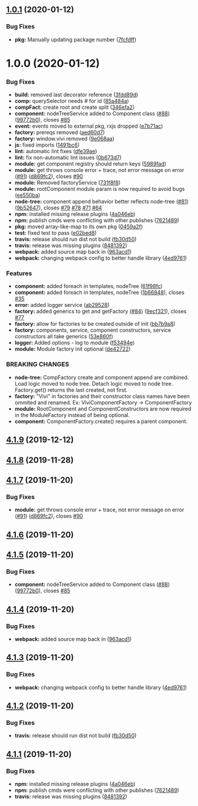 ## [1.0.1](https://github.com/CassandraSpruit/Vivi/compare/v1.0.0...v1.0.1) (2020-01-12)


### Bug Fixes

* **pkg:** Manually updating package number ([7fcfdff](https://github.com/CassandraSpruit/Vivi/commit/7fcfdfff05f8af8eb9babd7cc4bebfa277d96a7c))

# 1.0.0 (2020-01-12)


### Bug Fixes

* **build:** removed last decorator reference ([3fdd89d](https://github.com/CassandraSpruit/Vivi/commit/3fdd89d5ce60de361450183752f1f72461e5eae0))
* **comp:** querySelector needs # for id ([85a484a](https://github.com/CassandraSpruit/Vivi/commit/85a484adf016c933e86dabb35d4762f47a984e4d))
* **compFact:** create root and create  split ([346efa2](https://github.com/CassandraSpruit/Vivi/commit/346efa2e009d9b3ad995c0103b7d31ddfb5c3f03))
* **component:** nodeTreeService added to Component class ([#88](https://github.com/CassandraSpruit/Vivi/issues/88)) ([99772b0](https://github.com/CassandraSpruit/Vivi/commit/99772b0b6b1f6a3236fc17b7b658ca9eeb142000)), closes [#85](https://github.com/CassandraSpruit/Vivi/issues/85)
* **event:** events moved to external pkg, rxjs dropped ([e7b71ac](https://github.com/CassandraSpruit/Vivi/commit/e7b71acd71f0fec29eb31382a521e4d9c4284021))
* **factory:** prereqs removed ([aed60d7](https://github.com/CassandraSpruit/Vivi/commit/aed60d7f986aa0a063309a255da6d718c4c67ba4))
* **factory:** window.vivi removed ([9e068aa](https://github.com/CassandraSpruit/Vivi/commit/9e068aaf582c15d7b4af3c9ca8be15e2f84f62ab))
* **js:** fixed imports ([1491bc6](https://github.com/CassandraSpruit/Vivi/commit/1491bc64879bb4fa13a43862fa23cdd7d73b2949))
* **lint:** automatic lint fixes ([dfe39ae](https://github.com/CassandraSpruit/Vivi/commit/dfe39aee849b49ccdebe5464f4d7f233c1500be4))
* **lint:** fix non-automatic lint issues ([0b673d7](https://github.com/CassandraSpruit/Vivi/commit/0b673d7c77c6ba7760d16cbe71271c68b01af9d6))
* **module:** get component registry should return keys ([5989fad](https://github.com/CassandraSpruit/Vivi/commit/5989fadd2867f11f9e0559558fdd236851aa0d6f))
* **module:** get throws console error + trace, not error message on error ([#91](https://github.com/CassandraSpruit/Vivi/issues/91)) ([d869fc2](https://github.com/CassandraSpruit/Vivi/commit/d869fc23abef229bd060e46192b2a442e2fc4d94)), closes [#90](https://github.com/CassandraSpruit/Vivi/issues/90)
* **module:** Removed factoryService ([731f8f8](https://github.com/CassandraSpruit/Vivi/commit/731f8f8c8ddce846369672e480e7e6891b75ba46))
* **module:** rootComponent module param is now required to avoid bugs ([ee550ba](https://github.com/CassandraSpruit/Vivi/commit/ee550ba92024e5306beb281c10df42ffb3325ec5))
* **node-tree:** component append behavior better reflects node-tree ([#81](https://github.com/CassandraSpruit/Vivi/issues/81)) ([9b52647](https://github.com/CassandraSpruit/Vivi/commit/9b526470a3c2e9c0a1e8c539a7f14e3ad1a96505)), closes [#79](https://github.com/CassandraSpruit/Vivi/issues/79) [#78](https://github.com/CassandraSpruit/Vivi/issues/78) [#71](https://github.com/CassandraSpruit/Vivi/issues/71) [#64](https://github.com/CassandraSpruit/Vivi/issues/64)
* **npm:** installed missing release plugins ([4a046eb](https://github.com/CassandraSpruit/Vivi/commit/4a046eb087850d1f333acd51d872767de79b6563))
* **npm:** publish cmds were conflicting with other publishes ([7621489](https://github.com/CassandraSpruit/Vivi/commit/76214890725e88740e86480e4c5a24d9599cfa9d))
* **pkg:** moved array-like-map to its own pkg ([0459a2f](https://github.com/CassandraSpruit/Vivi/commit/0459a2f0c86a8eb93198fd3c1fd10ba4d2bfc7ea))
* **test:** fixed test to pass ([e02bed8](https://github.com/CassandraSpruit/Vivi/commit/e02bed8d16b7608656f316d21133384f8f8852e1))
* **travis:** release should run dist not build ([fb30d50](https://github.com/CassandraSpruit/Vivi/commit/fb30d50511a876306c38819f3c078d526cea9cfb))
* **travis:** release was missing plugins ([8481392](https://github.com/CassandraSpruit/Vivi/commit/8481392fad51574bb67a1e66a638142044ca2f81))
* **webpack:** added source map back in ([963acd1](https://github.com/CassandraSpruit/Vivi/commit/963acd10068635c78080e207f1ad678724d33cd5))
* **webpack:** changing webpack config to better handle library ([4ed9761](https://github.com/CassandraSpruit/Vivi/commit/4ed976138251920adfcd5893a2293e7c255c90af))


### Features

* **component:** added foreach in templates, nodeTree ([61f98fc](https://github.com/CassandraSpruit/Vivi/commit/61f98fc4a7fd364f956cbf3c66cf2e37a81e17b8))
* **component:** added foreach in templates, nodeTree ([1b66848](https://github.com/CassandraSpruit/Vivi/commit/1b66848437d100b6a08f60a29bb68fee536d59c8)), closes [#35](https://github.com/CassandraSpruit/Vivi/issues/35)
* **error:** added logger service ([ab29528](https://github.com/CassandraSpruit/Vivi/commit/ab2952874bc2a85aa3fb404f70816c45c5d87bbf))
* **factory:** added generics to get and getFactory ([#84](https://github.com/CassandraSpruit/Vivi/issues/84)) ([9ecf321](https://github.com/CassandraSpruit/Vivi/commit/9ecf3219fe3e31800eda5d8dd700791f0dc31de4)), closes [#77](https://github.com/CassandraSpruit/Vivi/issues/77)
* **factory:** allow for factories to be created outside of init ([bb7b9a8](https://github.com/CassandraSpruit/Vivi/commit/bb7b9a8e859a2fdca0e1cf53391dc645498d8220))
* **factory:** components, service, component constructors, service constructors all take generics ([53e860f](https://github.com/CassandraSpruit/Vivi/commit/53e860f17dbedaff69846567fab0f2a32313e77e))
* **logger:** Added options - log to module ([f53494e](https://github.com/CassandraSpruit/Vivi/commit/f53494e20a0816a1f18114e4a780c60837dad9f5))
* **module:** Module factory init optional ([de42722](https://github.com/CassandraSpruit/Vivi/commit/de4272232978a1b5f6c0090fa12406fdf7351835))


### BREAKING CHANGES

* **node-tree:** CompFactory create and component append are combined. Load logic moved to node
tree. Detach logic moved to node tree. Factory.get() returns the last created, not first.
* **factory:** "Vivi" in factories and their constructor class names have been ommited and
renamed. Ex: ViviComponentFactory -> ComponentFactory
* **module:** RootComponent and ComponentConstructors are now required in the ModuleFactory
instead of being optional.
* **component:** ComponentFactory.create() requires a parent component.

## [4.1.9](https://github.com/CassandraSpruit/Vivi/compare/v4.1.8...v4.1.9) (2019-12-12)

## [4.1.8](https://github.com/CassandraSpruit/Vivi/compare/v4.1.7...v4.1.8) (2019-11-28)

## [4.1.7](https://github.com/CassandraSpruit/Vivi/compare/v4.1.6...v4.1.7) (2019-11-20)


### Bug Fixes

* **module:** get throws console error + trace, not error message on error ([#91](https://github.com/CassandraSpruit/Vivi/issues/91)) ([d869fc2](https://github.com/CassandraSpruit/Vivi/commit/d869fc23abef229bd060e46192b2a442e2fc4d94)), closes [#90](https://github.com/CassandraSpruit/Vivi/issues/90)

## [4.1.6](https://github.com/CassandraSpruit/Vivi/compare/v4.1.5...v4.1.6) (2019-11-20)

## [4.1.5](https://github.com/CassandraSpruit/Vivi/compare/v4.1.4...v4.1.5) (2019-11-20)


### Bug Fixes

* **component:** nodeTreeService added to Component class ([#88](https://github.com/CassandraSpruit/Vivi/issues/88)) ([99772b0](https://github.com/CassandraSpruit/Vivi/commit/99772b0b6b1f6a3236fc17b7b658ca9eeb142000)), closes [#85](https://github.com/CassandraSpruit/Vivi/issues/85)

## [4.1.4](https://github.com/CassandraSpruit/Vivi/compare/v4.1.3...v4.1.4) (2019-11-20)


### Bug Fixes

* **webpack:** added source map back in ([963acd1](https://github.com/CassandraSpruit/Vivi/commit/963acd10068635c78080e207f1ad678724d33cd5))

## [4.1.3](https://github.com/CassandraSpruit/Vivi/compare/v4.1.2...v4.1.3) (2019-11-20)


### Bug Fixes

* **webpack:** changing webpack config to better handle library ([4ed9761](https://github.com/CassandraSpruit/Vivi/commit/4ed976138251920adfcd5893a2293e7c255c90af))

## [4.1.2](https://github.com/CassandraSpruit/Vivi/compare/v4.1.1...v4.1.2) (2019-11-20)


### Bug Fixes

* **travis:** release should run dist not build ([fb30d50](https://github.com/CassandraSpruit/Vivi/commit/fb30d50511a876306c38819f3c078d526cea9cfb))

## [4.1.1](https://github.com/CassandraSpruit/Vivi/compare/v4.1.0...v4.1.1) (2019-11-20)


### Bug Fixes

* **npm:** installed missing release plugins ([4a046eb](https://github.com/CassandraSpruit/Vivi/commit/4a046eb087850d1f333acd51d872767de79b6563))
* **npm:** publish cmds were conflicting with other publishes ([7621489](https://github.com/CassandraSpruit/Vivi/commit/76214890725e88740e86480e4c5a24d9599cfa9d))
* **travis:** release was missing plugins ([8481392](https://github.com/CassandraSpruit/Vivi/commit/8481392fad51574bb67a1e66a638142044ca2f81))
